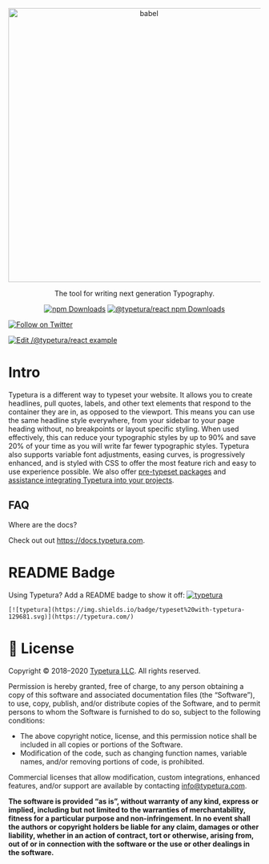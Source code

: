 <p align="center">
  <a href="https://docs.typetura.com/">
    <img alt="babel" src="https://user-images.githubusercontent.com/8260678/79174108-aba67c00-7dc7-11ea-8713-eec163bf6fde.png" width="546">
  </a>
</p>

<p align="center">
  The tool for writing next generation Typography.
</p>

<p align="center">
    <a href="https://www.npmjs.com/package/typeturajs"><img alt="npm Downloads" src="https://img.shields.io/npm/dm/typeturajs.svg?maxAge=43200&label=npm%20core%20downloads"></a>
  <a href="https://www.npmjs.com/package/@typetura/react"><img alt="@typetura/react npm Downloads" src="https://img.shields.io/npm/dm/@typetura/react.svg?maxAge=43200&label=npm%20react%20downloads"></a>
</p>
<p align="center">

<a href="https://twitter.com/intent/follow?screen_name=typetura"><img alt="Follow on Twitter" src="https://img.shields.io/twitter/follow/typetura.svg?style=social&label=Follow"></a>

</p>

[![Edit /@typetura/react example](https://codesandbox.io/static/img/play-codesandbox.svg)](https://codesandbox.io/s/typeturareact-example-r3t6u?fontsize=14&hidenavigation=1&theme=dark)

# Intro

Typetura is a different way to typeset your website. It allows you to create headlines, pull quotes, labels, and other text elements that respond to the container they are in, as opposed to the viewport. This means you can use the same headline style everywhere, from your sidebar to your page heading without, no breakpoints or layout specific styling. When used effectively, this can reduce your typographic styles by up to 90% and save 20% of your time as you will write far fewer typographic styles. Typetura also supports variable font adjustments, easing curves, is progressively enhanced, and is styled with CSS to offer the most feature rich and easy to use experience possible. We also offer [pre-typeset packages](https://typetura.com/typography-packages) and [assistance integrating Typetura into your projects](https://typetura.com/typography-services).

## FAQ

Where are the docs?

Check out out https://docs.typetura.com.

# README Badge

Using Typetura? Add a README badge to show it off: [![typetura](https://img.shields.io/badge/typeset%20with-typetura-129681.svg)](https://typetura.com/)

```
[![typetura](https://img.shields.io/badge/typeset%20with-typetura-129681.svg)](https://typetura.com/)
```

# 📝 License

Copyright © 2018–2020 [Typetura LLC](https://typetura.com/). All rights reserved.

Permission is hereby granted, free of charge, to any person obtaining a copy of this software and associated documentation files (the “Software”), to use, copy, publish, and/or distribute copies of the Software, and to permit persons to whom the Software is furnished to do so, subject to the following conditions:

- The above copyright notice, license, and this permission notice shall be included in all copies or portions of the Software.
- Modification of the code, such as changing function names, variable names, and/or removing portions of code, is prohibited.

Commercial licenses that allow modification, custom integrations, enhanced features, and/or support are available by contacting [info@typetura.com](mailto:info@typetura.com).

**The software is provided “as is”, without warranty of any kind, express or implied, including but not limited to the warranties of merchantability, fitness for a particular purpose and non-infringement. In no event shall the authors or copyright holders be liable for any claim, damages or other liability, whether in an action of contract, tort or otherwise, arising from, out of or in connection with the software or the use or other dealings in the software.**

